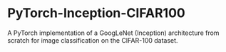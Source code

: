 # PyTorch-Inception-CIFAR100
A PyTorch implementation of a GoogLeNet (Inception) architecture from scratch for image classification on the CIFAR-100 dataset.
